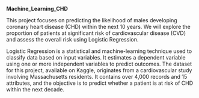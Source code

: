 **Machine_Learning_CHD**

This project focuses on predicting the likelihood of males developing coronary heart disease (CHD) within the next 10 years.
We will explore the proportion of patients at significant risk of cardiovascular disease (CVD) and assess the overall risk using Logistic Regression. 

Logistic Regression is a statistical and machine-learning technique used to classify data based on input variables. It estimates a dependent variable using one or more independent variables to predict outcomes.
The dataset for this project, available on Kaggle, originates from a cardiovascular study involving Massachusetts residents. It contains over 4,000 records and 15 attributes, and the objective is to predict whether a patient is at risk of CHD within the next decade.

